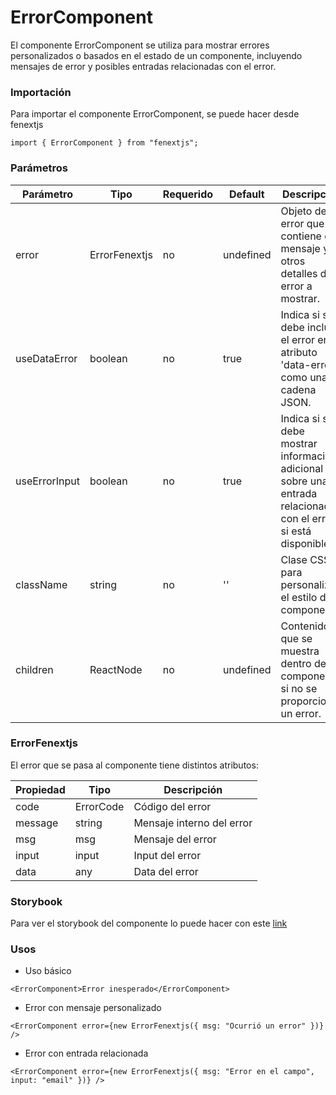 # ErrorComponent

El componente ErrorComponent se utiliza para mostrar errores personalizados o basados en el estado de un componente, incluyendo mensajes de error y posibles entradas relacionadas con el error.

### Importación

Para importar el componente ErrorComponent, se puede hacer desde fenextjs

```tsx copy
import { ErrorComponent } from "fenextjs";
```

### Parámetros

| Parámetro | Tipo | Requerido | Default | Descripcion |
| --------- | ---- | --------- | ------- | ----------- |
| error | ErrorFenextjs | no | undefined | Objeto de error que contiene el mensaje y otros detalles del error a mostrar. |
| useDataError | boolean | no | true | Indica si se debe incluir el error en el atributo 'data-error' como una cadena JSON. |
| useErrorInput | boolean | no | true | Indica si se debe mostrar información adicional sobre una entrada relacionada con el error, si está disponible. |
| className | string | no | '' | Clase CSS para personalizar el estilo del componente. |
| children | ReactNode | no | undefined | Contenido que se muestra dentro del componente si no se proporciona un error. |

### ErrorFenextjs

El error que se pasa al componente tiene distintos atributos:

| Propiedad | Tipo | Descripción |
| --- | --- | --- |
| code | ErrorCode | Código del error |
| message | string | Mensaje interno del error |
| msg | msg | Mensaje del error |
| input | input | Input del error |
| data | any | Data del error |

### Storybook

Para ver el storybook del componente lo puede hacer con este [link](https://fenextjs-component-storybook.vercel.app/?path=/story/error-errorcomponent--index)

### Usos

- Uso básico

```tsx copy
<ErrorComponent>Error inesperado</ErrorComponent>
```

- Error con mensaje personalizado

```tsx copy
<ErrorComponent error={new ErrorFenextjs({ msg: "Ocurrió un error" })} />
```

- Error con entrada relacionada

```tsx copy
<ErrorComponent error={new ErrorFenextjs({ msg: "Error en el campo", input: "email" })} />
```

